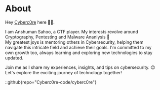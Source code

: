 # About
Hey [Cyberc0re](https://github.com/Cyberc0re-code) here 👋🏻.

I am Anshuman Sahoo, a CTF player. My interests revolve around Cryptography, Pentesting and Malware Ananlysis 🧪 
<br/>My greatest joys is mentoring others in Cybersecurity, helping them navigate this intricate field and achieve their goals. 
I'm committed to my own growth too, always learning and exploring new technologies to stay updated.

Join me as I share my experiences, insights, and tips on cybersecurity. 😉
<br/>Let's explore the exciting journey of technology together! 

::github{repo="Cyberc0re-code/cyberc0re"}

